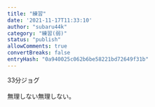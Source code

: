 ```yaml
---
title: "練習"
date: '2021-11-17T11:33:10'
author: "subaru44k"
category: "練習(弱)"
status: "publish"
allowComments: true
convertBreaks: false
entryHash: "0a940025c062b6be58221bd72649f31b"
---
```

33分ジョグ<br>
<br>
無理しない無理しない。
